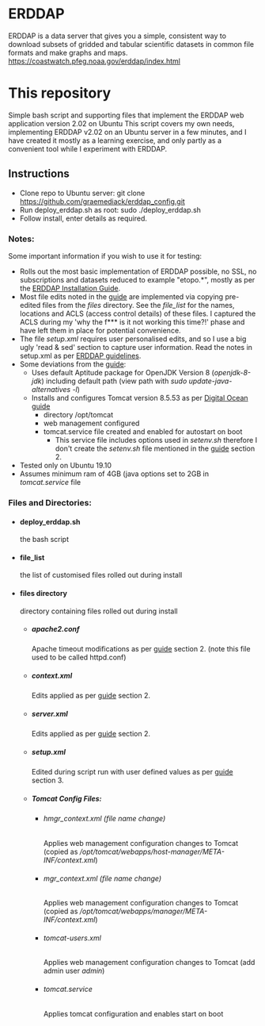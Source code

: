 # ERDDAP
ERDDAP is a data server that gives you a simple, consistent way to download subsets of gridded and tabular scientific datasets in common file formats and make graphs and maps.
https://coastwatch.pfeg.noaa.gov/erddap/index.html

# This repository
Simple bash script and supporting files that implement the ERDDAP web application version 2.02 on Ubuntu
This script covers my own needs, implementing ERDDAP v2.02 on an Ubuntu server in a few minutes, and I have created it mostly as a learning exercise, and only partly as a convenient tool while I experiment with ERDDAP.

## Instructions
* Clone repo to Ubuntu server: git clone https://github.com/graemediack/erddap_config.git
* Run deploy_erddap.sh as root: sudo ./deploy_erddap.sh
* Follow install, enter details as required.

### Notes:

Some important information if you wish to use it for testing:
* Rolls out the most basic implementation of ERDDAP possible, no SSL, no subscriptions and datasets reduced to example "etopo.*", mostly as per the [ERDDAP Installation Guide](https://coastwatch.pfeg.noaa.gov/erddap/download/setup.html).
* Most file edits noted in the [guide](https://coastwatch.pfeg.noaa.gov/erddap/download/setup.html) are implemented via copying pre-edited files from the *files* directory. See the *file_list* for the names, locations and ACLS (access control details) of these files. I captured the ACLS during my 'why the f*** is it not working this time?!' phase and have left them in place for potential convenience.
* The file *setup.xml* requires user personalised edits, and so I use a big ugly 'read & sed' section to capture user information. Read the notes in setup.xml as per [ERDDAP guidelines](https://coastwatch.pfeg.noaa.gov/erddap/download/setup.html).
* Some deviations from the [guide](https://coastwatch.pfeg.noaa.gov/erddap/download/setup.html):
    * Uses default Aptitude package for OpenJDK Version 8 (*openjdk-8-jdk*) including default path (view path with *sudo update-java-alternatives -l*)
    * Installs and configures Tomcat version 8.5.53 as per [Digital Ocean guide](https://www.digitalocean.com/community/tutorials/how-to-install-apache-tomcat-8-on-ubuntu-16-04)
        * directory /opt/tomcat
        * web management configured
        * tomcat.service file created and enabled for autostart on boot
            * This service file includes options used in *setenv.sh* therefore I don't create the *setenv.sh* file mentioned in the [guide](https://coastwatch.pfeg.noaa.gov/erddap/download/setup.html) section 2.
* Tested only on Ubuntu 19.10
* Assumes minimum ram of 4GB (java options set to 2GB in *tomcat.service* file

### Files and Directories:
* #### deploy_erddap.sh
    the bash script
* #### file_list
    the list of customised files rolled out during install
* #### files directory
    directory containing files rolled out during install
    * ##### apache2.conf
        Apache timeout modifications as per [guide](https://coastwatch.pfeg.noaa.gov/erddap/download/setup.html) section 2. (note this file used to be called httpd.conf)
    * ##### context.xml
        Edits applied as per [guide](https://coastwatch.pfeg.noaa.gov/erddap/download/setup.html) section 2.
    * ##### server.xml
        Edits applied as per [guide](https://coastwatch.pfeg.noaa.gov/erddap/download/setup.html) section 2.
    * ##### setup.xml
        Edited during script run with user defined values as per [guide](https://coastwatch.pfeg.noaa.gov/erddap/download/setup.html) section 3.
    * ##### Tomcat Config Files:
        * ###### hmgr_context.xml (file name change)
            Applies web management configuration changes to Tomcat (copied as */opt/tomcat/webapps/host-manager/META-INF/context.xml*)
        * ###### mgr_context.xml (file name change)
            Applies web management configuration changes to Tomcat (copied as */opt/tomcat/webapps/manager/META-INF/context.xml*)
        * ###### tomcat-users.xml
            Applies web management configuration changes to Tomcat (add admin user *admin*)
        * ###### tomcat.service
            Applies tomcat configuration and enables start on boot

